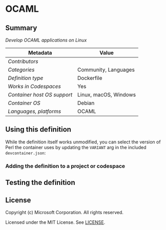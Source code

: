 # OCAML

## Summary

*Develop OCAML applications on Linux*

| Metadata | Value |  
|----------|-------|
| *Contributors* |  |
| *Categories* | Community, Languages |
| *Definition type* | Dockerfile |
| *Works in Codespaces* | Yes |
| *Container host OS support* | Linux, macOS, Windows |
| *Container OS* | Debian |
| *Languages, platforms* | OCAML |

## Using this definition

While the definition itself works unmodified, you can select the version of Perl the container uses by updating the `VARIANT` arg in the included `devcontainer.json`:


### Adding the definition to a project or codespace


## Testing the definition

## License

Copyright (c) Microsoft Corporation. All rights reserved.

Licensed under the MIT License. See [LICENSE](https://github.com/microsoft/vscode-dev-containers/blob/main/LICENSE).
